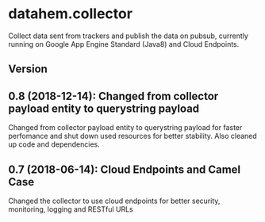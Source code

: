 # datahem.collector

Collect data sent from trackers and publish the data on pubsub, currently running on Google App Engine Standard (Java8) and Cloud Endpoints.

## Version
## 0.8 (2018-12-14): Changed from collector payload entity to querystring payload
Changed from collector payload entity to querystring payload for faster perfomance and shut down used resources for better stability. Also cleaned up code and dependencies.

## 0.7 (2018-06-14): Cloud Endpoints and Camel Case
Changed the collector to use cloud endpoints for better security, monitoring, logging and RESTful URLs